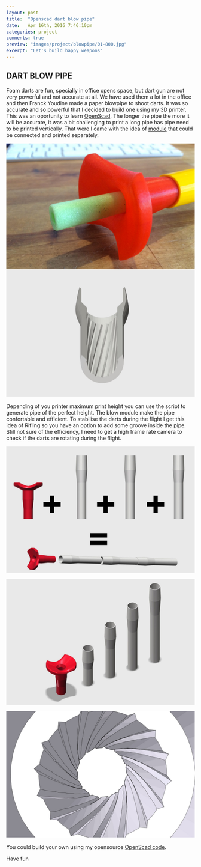 ```yaml
---
layout: post
title:  "Openscad dart blow pipe"
date: 	Apr 16th, 2016 7:46:10pm
categories: project
comments: true
preview: "images/project/blowpipe/01-800.jpg"
excerpt: "Let's build happy weapons"
---
```


## DART BLOW PIPE

Foam darts are fun, specially in office opens space, but dart gun are not very powerful and not accurate at all. We have used them a lot in the office and then Franck Youdine made a paper blowpipe to shoot darts. It was so accurate and so powerful that I decided to build one using my 3D printer. This was an oportunity to learn [OpenScad](http://www.openscad.org/).
The longer the pipe the more it will be accurate, it was a bit challenging to print a long pipe has pipe need to be printed vertically. That were I came with the idea of [module](https://github.com/TarGz/Scad-BlowPipe) that could be connected and printed separately.

![Dart blow pipe](/images/project/blowpipe/02.jpg)
![Dart blow pipe](/images/project/blowpipe/03.jpg)

Depending of you printer maximum print height you can use the script to generate pipe of the perfect height. The blow module make the pipe confortable and efficient.
To stabilise the darts during the flight I get this idea of Rifling so you have an option to add some groove inside the pipe. Still not sure of the efficiency, I need to get a high frame rate camera to check if the darts are rotating during the flight.

![Dart blow pipe](/images/project/blowpipe/04.jpg)

![Dart blow pipe](/images/project/blowpipe/05.jpg)

![Dart blow pipe](/images/project/blowpipe/06.jpg)

You could build your own using my opensource [OpenScad code](https://github.com/TarGz/Scad-BlowPipe).


Have fun




